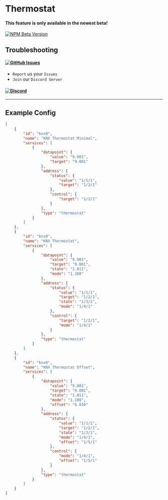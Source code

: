 # Thermostat

#### This feature is only available in the newest beta!
[![NPM Beta Version](https://img.shields.io/npm/v/homebridge-syntex-knx/beta?color=orange&label=beta&style=for-the-badge)](https://www.npmjs.com/package/homebridge-syntex-knx)

## Troubleshooting
#### [![GitHub Issues](https://img.shields.io/github/issues-raw/SynTexDZN/homebridge-syntex-knx?logo=github&style=for-the-badge)](https://github.com/SynTexDZN/homebridge-syntex-knx/issues)
- `Report` us your `Issues`
- `Join` our `Discord Server`
#### [![Discord](https://img.shields.io/discord/442095224953634828?color=5865F2&logoColor=white&label=discord&logo=discord&style=for-the-badge)](https://discord.gg/XUqghtw4DE)


---


## Example Config
```json
[
    {
        "id": "knx0",
        "name": "KNX Thermostat Minimal",
        "services": [
            {
                "datapoint": {
                    "value": "9.001",
                    "target": "9.001"
                },
                "address": {
                    "status": {
                        "value": "1/1/1",
                        "target": "1/2/1"
                    },
                    "control": {
                        "target": "1/2/1"
                    }
                },
                "type": "thermostat"
            }
        ]
    },
    {
        "id": "knx0",
        "name": "KNX Thermostat",
        "services": [
            {
                "datapoint": {
                    "value": "9.001",
                    "target": "9.001",
                    "state": "1.011",
                    "mode": "1.100"
                },
                "address": {
                    "status": {
                        "value": "1/1/1",
                        "target": "1/2/1",
                        "state": "1/3/1",
                        "mode": "1/4/1"
                    },
                    "control": {
                        "target": "1/2/1",
                        "mode": "1/4/1"
                    }
                },
                "type": "thermostat"
            }
        ]
    },
    {
        "id": "knx0",
        "name": "KNX Thermostat Offset",
        "services": [
            {
                "datapoint": {
                    "value": "9.001",
                    "target": "9.001",
                    "state": "1.011",
                    "mode": "1.100",
                    "offset": "6.010"
                },
                "address": {
                    "status": {
                        "value": "1/1/1",
                        "target": "1/2/1",
                        "state": "1/3/1",
                        "mode": "1/4/1",
                        "offset": "1/5/1"
                    },
                    "control": {
                        "mode": "1/4/1",
                        "offset": "1/5/1"
                    }
                },
                "type": "thermostat"
            }
        ]
    }
]
```